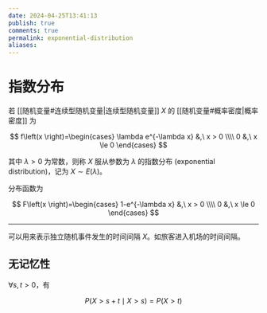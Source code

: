 ```yaml
---
date: 2024-04-25T13:41:13
publish: true
comments: true
permalink: exponential-distribution
aliases:
---
```


# 指数分布

若 [[随机变量#连续型随机变量|连续型随机变量]] $X$ 的 [[随机变量#概率密度|概率密度]] 为

$$
f\left(x \right)=\begin{cases}
    \lambda e^{-\lambda x} &,\ x > 0 \\\\
    0 &,\ x \le 0
\end{cases}
$$

其中 $\lambda>0$ 为常数，则称 $X$ 服从参数为 $\lambda$ 的指数分布 (exponential distribution)，记为 $X \sim E(\lambda)$。

分布函数为

$$
F\left(x \right)=\begin{cases}
    1-e^{-\lambda x} &,\ x > 0 \\\\
    0 &,\ x \le 0
\end{cases}
$$

---

可以用来表示独立随机事件发生的时间间隔 $X$。如旅客进入机场的时间间隔。

## 无记忆性

$\forall s,t>0$，有

$$
P\left(X>s+t \mid X>s \right)=P(X>t)
$$
